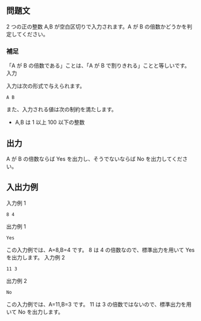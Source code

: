 ## 問題文

2 つの正の整数 A,B が空白区切りで入力されます。A が B の倍数かどうかを判定してください。

### 補足

「A が B の倍数である」ことは、「A が B で割りきれる」ことと等しいです。
入力

入力は次の形式で与えられます。

```text
A B
```

また、入力される値は次の制約を満たします。

- A,B は 1 以上 100 以下の整数

## 出力

A が B の倍数ならば Yes を出力し、そうでないならば No を出力してください。

## 入出力例

入力例 1

```text
8 4
```

出力例 1

```text
Yes
```

この入力例では、A=8,B=4 です。
8 は 4 の倍数なので、標準出力を用いて Yes を出力します。
入力例 2

```text
11 3
```

出力例 2

```text
No
```

この入力例では、A=11,B=3 です。
11 は 3 の倍数ではないので、標準出力を用いて No を出力します。
